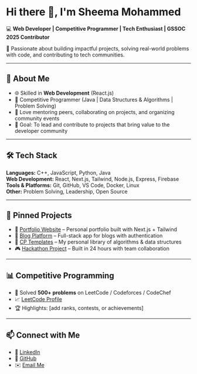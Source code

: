 # Hi there 👋, I'm Sheema Mohammed 

💻 **Web Developer | Competitive Programmer | Tech Enthusiast | GSSOC 2025 Contributor**  

🌟 Passionate about building impactful projects, solving real-world problems with code, and contributing to tech communities.  

---

## 🚀 About Me
- 🌐 Skilled in **Web Development** (React.js)  
- 🧩 Competitive Programmer (Java | Data Structures & Algorithms | Problem Solving)  
- 🤝 Love mentoring peers, collaborating on projects, and organizing community events  
- 🎯 Goal: To lead and contribute to projects that bring value to the developer community  

---

## 🛠️ Tech Stack
**Languages:** C++, JavaScript, Python, Java  
**Web Development:** React, Next.js, Tailwind, Node.js, Express, Firebase  
**Tools & Platforms:** Git, GitHub, VS Code, Docker, Linux  
**Other:** Problem Solving, Leadership, Open Source  

---

## 📌 Pinned Projects
- 🌟 [Portfolio Website](https://github.com/your-username/portfolio) – Personal portfolio built with Next.js + Tailwind  
- 📝 [Blog Platform](https://github.com/your-username/blog-app) – Full-stack app for blogs with authentication  
- 🧩 [CP Templates](https://github.com/your-username/cp-templates) – My personal library of algorithms & data structures  
- 🎮 [Hackathon Project](https://github.com/your-username/hackathon-project) – Built in 24 hours with team collaboration  

---

## 📊 Competitive Programming
- 🥇 Solved **500+ problems** on LeetCode / Codeforces / CodeChef  
- 📈 [LeetCode Profile](https://leetcode.com/your-id)  
- 🏆 Highlights: [add ranks, contests, or achievements]  

---

## 📫 Connect with Me
- 💼 [LinkedIn](https://linkedin.com/in/your-id)  
- 🐙 [GitHub](https://github.com/your-username)  
- ✉️ [Email Me](mailto:your-email@example.com)  
